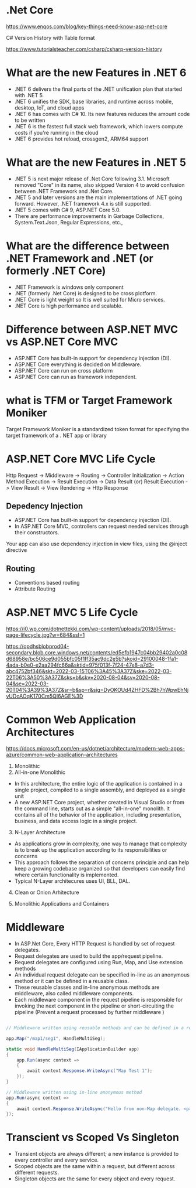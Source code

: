 # .Net Core
https://www.enqos.com/blog/key-things-need-know-asp-net-core

C# Version History with Table format

https://www.tutorialsteacher.com/csharp/csharp-version-history

# What are the new Features in .NET 6
 - .NET 6 delivers the final parts of the .NET unification plan that started with .NET 5. 
 - .NET 6 unifies the SDK, base libraries, and runtime across mobile, desktop, IoT, and cloud apps
 - .NET 6 has comes with C# 10. Its new features reduces the amount code to be written
 - .NET 6 is the fastest full stack web framework, which lowers compute costs if you're running in the cloud
 - .NET 6 provides hot reload, crossgen2, ARM64 support

 # What are the new Features in  .NET 5
 - .NET 5 is next major release of .Net Core following 3.1. Microsoft removed "Core" in its name, also skipped Version 4 to avoid confusion between .NET Framework and .Net Core.
 - .NET 5 and later versions are the main implementations of .NET going forward. However, .NET framework 4.x is still supported.
 - .NET 5 comes with C# 9, ASP.NET Core 5.0.
 - There are performance improvements in Garbage Collections, System.Text.Json, Regular Expressions, etc.,
  
 # What are the difference between .NET Framework and .NET (or formerly .NET Core)
 - .NET Framework is windows only component
 - .NET (formerly .Net Core) is designed to be cross plotform.
 - .NET Core is light weight so It is well suited for Micro services.
 - .NET Core is high performance and scalable.

 # Difference between ASP.NET MVC vs ASP.NET Core MVC
 - ASP.NET Core has built-in support for dependency injection (DI). 
 - ASP.NET Core everything is decided on Middleware.
 - ASP.NET Core can run on cross platform
 - ASP.NET Core can run as framework independent.
  
 # what is TFM or Target Framework Moniker
 Target Framework Moniker is a standardized token format for specifying the target framework of a . NET app or library

# ASP.NET Core MVC Life Cycle

Http Request -> Middleware -> Routing -> Controller Initialization -> Action Method Execution -> 
Result Execution -> Data Result (or)
Result Execution -> View Result -> View Rendering  -> Http Response

## Depedency Injection
- ASP.NET Core has built-in support for dependency injection (DI). 
- In ASP.NET Core MVC, controllers can request needed services through their constructors.

Your app can also use dependency injection in view files, using the @inject directive

## Routing 

- Conventions based routing
- Attribute Routing

# ASP.NET MVC 5 Life Cycle

https://i0.wp.com/dotnettekki.com/wp-content/uploads/2018/05/mvc-page-lifecycle.jpg?w=684&ssl=1

https://opdhsblobprod04-secondary.blob.core.windows.net/contents/ed5efb1947c04bb29402a0c08d68958e/bc506ce9d055bfc05f1ff35ac9dc2e5b?skoid=29100048-1fa1-4ada-b0e0-e2aa294fc66a&sktid=975f013f-7f24-47e8-a7d3-abc4752bf346&skt=2022-03-15T06%3A45%3A37Z&ske=2022-03-22T06%3A50%3A37Z&sks=b&skv=2020-08-04&sv=2020-08-04&se=2022-03-20T04%3A39%3A37Z&sr=b&sp=r&sig=DyOKOUd4ZHFD%2Bh7hWpwEhNjvUDoAOqK170Cm5QI6AGE%3D

# Common Web Application Architectures

https://docs.microsoft.com/en-us/dotnet/architecture/modern-web-apps-azure/common-web-application-architectures

1. Monolithic
2. All-in-one Monolithic
- In this architecture, the entire logic of the application is contained in a single project, compiled to a single assembly, and deployed as a single unit
- A new ASP.NET Core project, whether created in Visual Studio or from the command line, starts out as a simple "all-in-one" monolith. It contains all of the behavior of the application, including presentation, business, and data access logic in a single project.
3. N-Layer Architecture
 - As applications grow in complexity, one way to manage that complexity is to break up the application according to its responsibilities or concerns
 - This approach follows the separation of concerns principle and can help keep a growing codebase organized so that developers can easily find where certain functionality is implemented.
 - Typical N-Layer architecures uses UI, BLL, DAL. 
4. Clean or Onion Arhitecture

5. Monolithic Applications and Containers

# Middleware
- In ASP.Net Core, Every HTTP Request is handled by set of request delegates. 
- Request delegates are used to build the app/request pipeline.
- Request delegates are configured using Run, Map, and Use extension methods
- An individual request delegate can be specified in-line as an anonymous method or it can be defined in a reusable class. 
- These reusable classes and in-line anonymous methods are middleware, also called middleware components.
- Each middleware component in the request pipeline is responsible for invoking the next component in the pipeline or short-circuiting the pipeline (Prevent a request processed by further middleware )

``` C#

// Middleware written using reusable methods and can be defined in a reusable class

app.Map("/map1/seg1", HandleMultiSeg);

static void HandleMultiSeg(IApplicationBuilder app)
{
    app.Run(async context =>
    {
        await context.Response.WriteAsync("Map Test 1");
    });
}

// Middleware written using in-line anonymous method
app.Run(async context =>
{
    await context.Response.WriteAsync("Hello from non-Map delegate. <p>");
});

```
# Transcient vs Scoped Vs Singleton
 - Transient objects are always different; a new instance is provided to every controller and every service.
 - Scoped objects are the same within a request, but different across different requests.
 - Singleton objects are the same for every object and every request.